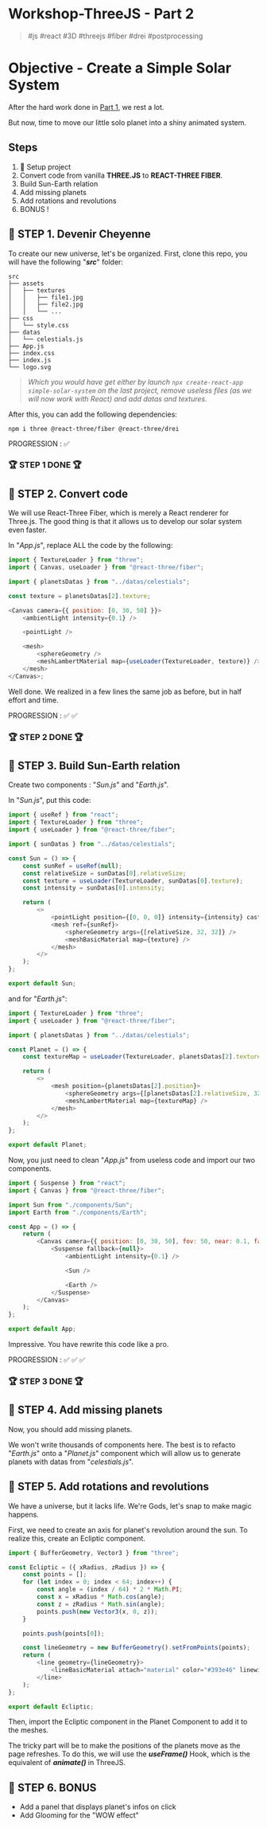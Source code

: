 # Workshop-ThreeJS - Part 2

> \#js \#react \#3D \#threejs \#fiber \#drei \#postprocessing

# Objective - Create a Simple Solar System

After the hard work done in [Part 1](https://github.com/Vandanjon/Workshop-ThreeJS-part1), we rest a lot.

But now, time to move our little solo planet into a shiny animated system.

## Steps

1. :file_folder: Setup project
2. Convert code from vanilla **THREE.JS** to **REACT-THREE FIBER**.
3. Build Sun-Earth relation
4. Add missing planets
5. Add rotations and revolutions
6. BONUS !

## :file_folder: STEP 1. Devenir Cheyenne

To create our new universe, let's be organized. First, clone this repo, you will have the following "**_src_**" folder:

```
src
├── assets
│   ├── textures
│   │   ├── file1.jpg
│   │   ├── file2.jpg
│   │   └── ...
├── css
│   └── style.css
├── datas
│   └── celestials.js
├── App.js
├── index.css
├── index.js
└── logo.svg
```

> _Which you would have get either by launch `npx create-react-app simple-solar-system` on the last project, remove useless files (as we will now work with React) and add datas and textures._

After this, you can add the following dependencies:

```
npm i three @react-three/fiber @react-three/drei
```

PROGRESSION : :white_check_mark:

### :trophy: STEP 1 DONE :trophy:

## :file_folder: STEP 2. Convert code

We will use React-Three Fiber, which is merely a React renderer for Three.js. The good thing is that it allows us to develop our solar system even faster.

In "_App.js_", replace ALL the code by the following:

```js
import { TextureLoader } from "three";
import { Canvas, useLoader } from "@react-three/fiber";

import { planetsDatas } from "../datas/celestials";

const texture = planetsDatas[2].texture;

<Canvas camera={{ position: [0, 30, 50] }}>
	<ambientLight intensity={0.1} />

	<pointLight />

	<mesh>
		<sphereGeometry />
		<meshLambertMaterial map={useLoader(TextureLoader, texture)} />
	</mesh>
</Canvas>;
```

Well done. We realized in a few lines the same job as before, but in half effort and time.

PROGRESSION : :white_check_mark: :white_check_mark:

### :trophy: STEP 2 DONE :trophy:

## :file_folder: STEP 3. Build Sun-Earth relation

Create two components : "_Sun.js_" and "_Earth.js_".

In "_Sun.js_", put this code:

```js
import { useRef } from "react";
import { TextureLoader } from "three";
import { useLoader } from "@react-three/fiber";

import { sunDatas } from "../datas/celestials";

const Sun = () => {
	const sunRef = useRef(null);
	const relativeSize = sunDatas[0].relativeSize;
	const texture = useLoader(TextureLoader, sunDatas[0].texture);
	const intensity = sunDatas[0].intensity;

	return (
		<>
			<pointLight position={[0, 0, 0]} intensity={intensity} castShadow />
			<mesh ref={sunRef}>
				<sphereGeometry args={[relativeSize, 32, 32]} />
				<meshBasicMaterial map={texture} />
			</mesh>
		</>
	);
};

export default Sun;
```

and for "_Earth.js_":

```js
import { TextureLoader } from "three";
import { useLoader } from "@react-three/fiber";

import { planetsDatas } from "../datas/celestials";

const Planet = () => {
	const textureMap = useLoader(TextureLoader, planetsDatas[2].texture);

	return (
		<>
			<mesh position={planetsDatas[2].position}>
				<sphereGeometry args={[planetsDatas[2].relativeSize, 32, 32]} />
				<meshLambertMaterial map={textureMap} />
			</mesh>
		</>
	);
};

export default Planet;
```

Now, you just need to clean "_App.js_" from useless code and import our two components.

```js
import { Suspense } from "react";
import { Canvas } from "@react-three/fiber";

import Sun from "./components/Sun";
import Earth from "./components/Earth";

const App = () => {
	return (
		<Canvas camera={{ position: [0, 30, 50], fov: 50, near: 0.1, far: 1000 }}>
			<Suspense fallback={null}>
				<ambientLight intensity={0.1} />

				<Sun />

				<Earth />
			</Suspense>
		</Canvas>
	);
};

export default App;
```

Impressive. You have rewrite this code like a pro.

PROGRESSION : :white_check_mark: :white_check_mark: :white_check_mark:

### :trophy: STEP 3 DONE :trophy:

## :file_folder: STEP 4. Add missing planets

Now, you should add missing planets.

We won't write thousands of components here. The best is to refacto "_Earth.js_" onto a "_Planet.js_" component which will allow us to generate planets with datas from "_celestials.js_".

## :file_folder: STEP 5. Add rotations and revolutions

We have a universe, but it lacks life. We're Gods, let's snap to make magic happens.

First, we need to create an axis for planet's revolution around the sun. To realize this, create an Ecliptic component.

```js
import { BufferGeometry, Vector3 } from "three";

const Ecliptic = ({ xRadius, zRadius }) => {
	const points = [];
	for (let index = 0; index < 64; index++) {
		const angle = (index / 64) * 2 * Math.PI;
		const x = xRadius * Math.cos(angle);
		const z = zRadius * Math.sin(angle);
		points.push(new Vector3(x, 0, z));
	}

	points.push(points[0]);

	const lineGeometry = new BufferGeometry().setFromPoints(points);
	return (
		<line geometry={lineGeometry}>
			<lineBasicMaterial attach="material" color="#393e46" linewidth={10} />
		</line>
	);
};

export default Ecliptic;
```

Then, import the Ecliptic component in the Planet Component to add it to the meshes.

The tricky part will be to make the positions of the planets move as the page refreshes.
To do this, we will use the **_useFrame()_** Hook, which is the equivalent of **_animate()_** in ThreeJS.

## :file_folder: STEP 6. BONUS

- Add a panel that displays planet's infos on click
- Add Glooming for the "WOW effect"

